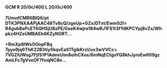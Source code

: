 #### GCM R 20/0c/400 L 20/0c/400
**7UmnfCMR6BIQ6/pt**<br/>**DTK3PNXAAPjAAC48Tv8cQ/zgeUp+GZx/DTxt/Ewm52I=**<br/>**R4gub8ePcET6QHSjU8zPE/GseK4wjro184wRJ1FS1t3fYdKPCYpj8vZx/Whpkz4HZeUMBAEh4KZyNGRT...**<br/><br/>
**+RmXp8lWsOOnpFBq**<br/>**7pye9jq6ThK22B3tiy5kqvEaS1TgikKrzI/ux3wVVCc=**<br/>**7VGZlUWsg7PjfS1P1AdeeUim8oihCXos/6mNqECtgoYQ8khJyroEwII09gzAmLFc7gVveOF7fxiqNC8e...**